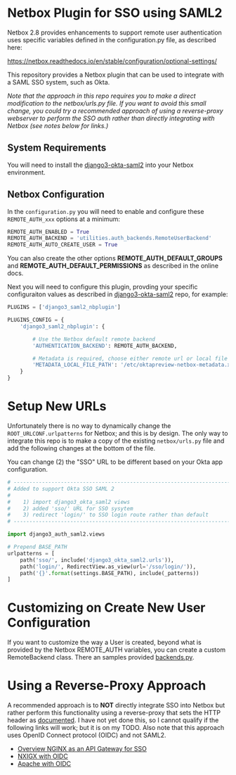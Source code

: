 # Netbox Plugin for SSO using SAML2

Netbox 2.8 provides enhancements to support remote user authentication uses specific
variables defined in the configuration.py file, as described here:

https://netbox.readthedocs.io/en/stable/configuration/optional-settings/

This repository provides a Netbox plugin that can be used to integrate with a SAML SSO system,
such as Okta.  

*Note that the approach in this repo requires you to make a direct modification
to the netbox/urls.py file.  If you want to avoid this small change, you could
try a recommended approach of using a reverse-proxy webserver to perform the
SSO auth rather than directly integrating with Netbox (see notes below for
links.)*

## System Requirements

You will need to install the [django3-okta-saml2](https://github.com/jeremyschulman/django3-okta-saml2)
into your Netbox environment.

## Netbox Configuration

In the `configuration.py` you will need to enable and configure these
`REMOTE_AUTH_xxx` options at a minimum:

```python
REMOTE_AUTH_ENABLED = True
REMOTE_AUTH_BACKEND = 'utilities.auth_backends.RemoteUserBackend'
REMOTE_AUTH_AUTO_CREATE_USER = True
````

You can also create the other options **REMOTE_AUTH_DEFAULT_GROUPS** and
**REMOTE_AUTH_DEFAULT_PERMISSIONS** as described in the online docs.

Next you will need to configure this plugin, provding your specific
configuraiton values as described in
[django3-okta-saml2](https://github.com/jeremyschulman/django3-okta-saml2)
repo, for example:

```python
PLUGINS = ['django3_saml2_nbplugin']

PLUGINS_CONFIG = {
    'django3_saml2_nbplugin': {

        # Use the Netbox default remote backend
        'AUTHENTICATION_BACKEND': REMOTE_AUTH_BACKEND,

        # Metadata is required, choose either remote url or local file path
        'METADATA_LOCAL_FILE_PATH': '/etc/oktapreview-netbox-metadata.xml',
    }
}
```

# Setup New URLs

Unfortunately there is no way to dynamically change the
`ROOT_URLCONF.urlpatterns` for Netbox; and this is by design.  The only way to
integrate this repo is to make a copy of the existing `netbox/urls.py` file and
add the following changes at the bottom of the file.

You can change (2) the "SSO" URL to be different based on your Okta app configuration.

```python
# -----------------------------------------------------------------------------
# Added to support Okta SSO SAML 2
#
#    1) import django3_okta_saml2 views
#    2) added 'sso/' URL for SSO sysytem
#    3) redirect 'login/' to SSO login route rather than default
# -----------------------------------------------------------------------------

import django3_auth_saml2.views

# Prepend BASE_PATH
urlpatterns = [
    path('sso/', include('django3_okta_saml2.urls')),
    path('login/', RedirectView.as_view(url='/sso/login/')),
    path('{}'.format(settings.BASE_PATH), include(_patterns))
]
```

# Customizing on Create New User Configuration

If you want to customize the way a User is created, beyond what is provided by the
Netbox REMOTE_AUTH variables, you can create a custom RemoteBackend class.  There
an samples provided [backends.py](django3_saml2_nbplugin/backends.py).

# Using a Reverse-Proxy Approach

A recommended approach is to **NOT** directly integrate SSO into Netbox but
rather perform this functionality using a reverse-proxy that sets the HTTP
header as
[documented](https://netbox.readthedocs.io/en/stable/configuration/optional-settings/).
I have not yet done this, so I cannot qualify if the following links will work;
but it is on my TODO.  Also note that this approach uses OpenID Connect
protocol (OIDC) and not SAML2.

  * [Overview NGINX as an API Gateway for SSO](https://www.okta.com/integrations/nginx-as-api-gateway/)
  * [NXIGX with OIDC](https://github.com/zmartzone/lua-resty-openidc)
  * [Apache with OIDC](https://github.com/zmartzone/mod_auth_openidc)
 
